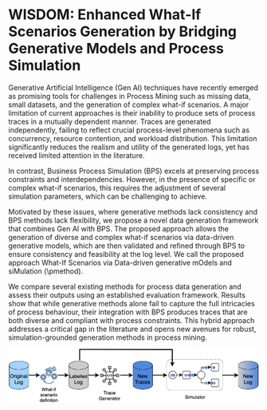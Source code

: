 # WISDOM: Enhanced What-If Scenarios Generation by Bridging Generative Models and Process Simulation

Generative Artificial Intelligence (Gen AI) techniques have recently emerged as promising tools for challenges in Process Mining such as missing data, small datasets, and the generation of complex what-if scenarios. A major limitation of current approaches is their inability to produce sets of process traces in a mutually dependent manner. Traces are generated independently, failing to reflect crucial process-level phenomena such as concurrency, resource contention, and workload distribution. This limitation significantly reduces the realism and utility of the generated logs, yet has received limited attention in the literature.

In contrast, Business Process Simulation (BPS) excels at preserving process constraints and interdependencies. However, in the presence of specific or complex what-if scenarios, this requires the adjustment of several 
simulation parameters, which can be challenging to achieve. 

Motivated by these issues, where generative methods lack consistency and BPS methods lack flexibility, we propose a novel data generation framework that combines Gen AI with BPS. The proposed approach allows the generation of diverse and complex what-if scenarios via data-driven generative models, which are then validated and refined through BPS to ensure consistency and feasibility at the log level. We call the proposed approach What-If Scenarios via Data-driven generative mOdels and siMulation (\pmethod).

We compare several existing methods for process data generation and assess their outputs using an established evaluation framework. Results show that while generative methods alone fail to capture the full intricacies of process behaviour, their integration with BPS produces traces that are both diverse and compliant with process constraints. This hybrid approach addresses a critical gap in the literature and opens new avenues for robust, simulation-grounded generation methods in process mining.

<img src="docs/images/pipeline.png" alt="Alt Text" width="780">
